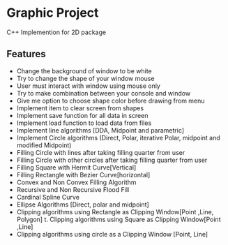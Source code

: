 # Graphic Project

C++ Implemention for 2D package

## Features
- Change the background of window to be white 
- Try to change the shape of your window mouse 
- User must interact with window using mouse only  
- Try to make combination between your console and window  
- Give me option to choose shape color before drawing from menu 
- Implement item to clear screen from shapes 
- Implement save function for all data in screen  
- Implement load function to load data from files 
- Implement line algorithms [DDA, Midpoint and parametric] 
- Implement Circle algorithms (Direct, Polar, iterative Polar, midpoint and modified Midpoint) 
- Filling Circle with lines after taking filling quarter from user 
- Filling Circle with other circles after taking filling quarter from user 
- Filling Square with Hermit Curve[Vertical] 
- Filling Rectangle with Bezier Curve[horizontal] 
- Convex and Non Convex Filling Algorithm  
- Recursive and Non Recursive Flood Fill 
- Cardinal Spline Curve 
- Ellipse Algorithms [Direct, polar and midpoint] 
- Clipping algorithms using Rectangle as Clipping Window[Point ,Line, Polygon]  t. Clipping algorithms using Square as Clipping Window[Point ,Line]
- Clipping algorithms using circle as a Clipping Window [Point, Line] 
